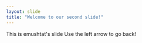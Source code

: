 ```yaml
---
layout: slide
title: "Welcome to our second slide!"
---
```

This is emushtat's slide
Use the left arrow to go back!
